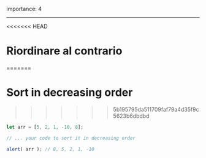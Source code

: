 importance: 4

---

<<<<<<< HEAD
# Riordinare al contrario 
=======
# Sort in decreasing order
>>>>>>> 5b195795da511709faf79a4d35f9c5623b6dbdbd

```js
let arr = [5, 2, 1, -10, 8];

// ... your code to sort it in decreasing order

alert( arr ); // 8, 5, 2, 1, -10
```

